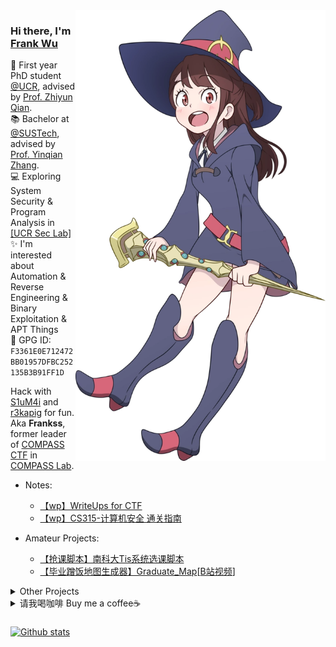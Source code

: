<img align='right' src='https://github.com/GhostFrankWu/GhostFrankWu/blob/master/img/Akko_kagari_by_chuunie-dbtty24.webp' width='400px'>  

### Hi there, I'm [**Frank Wu**](https://ghostfrankwu.github.io/about/)  

🏫 First year PhD student [@UCR](https://ucr.edu/), advised by [Prof. Zhiyun Qian](https://www.cs.ucr.edu/~zhiyunq/index.html).   
📚 Bachelor at [@SUSTech](https://www.sustech.edu.cn/), advised by [Prof. Yinqian Zhang](https://yinqian.org/).  
💻 Exploring System Security & Program Analysis in [[UCR Sec Lab]](https://github.com/seclab-ucr)   
✨ I'm interested about Automation & Reverse Engineering & Binary Exploitation & APT Things    
🔑 GPG ID: `F3361E0E712472BB01957DFBC252135B3B91FF1D`    

Hack with [S1uM4i](https://www.s1um4i.com/) and [r3kapig](https://r3kapig.com/) for fun.   
Aka **Frankss**, former leader of [COMPASS CTF](https://blog.compassc.tf/) in [COMPASS Lab](http://compass.sustech.edu.cn/).    


+ Notes:  
    - [【wp】WriteUps for CTF](https://github.com/GhostFrankWu/WriteUps) 
    - [【wp】CS315-计算机安全 通关指南](https://github.com/GhostFrankWu/CS315-ComputerSecurity)
 
+ Amateur Projects:
    - [【抢课脚本】南科大Tis系统选课脚本](https://github.com/GhostFrankWu/SUSTech_Tools)  
    - [【毕业蹭饭地图生成器】Graduate_Map](https://github.com/GhostFrankWu/JavaSwing-auto_generate_map-Frmeal)\[[B站视频](https://www.bilibili.com/video/BV15h411d7Cf/)]

<details>
<summary>Other Projects</summary>

+ Some Semester Projects:
    - [【数理逻辑-售货机】Vending_Machine-CS207](https://github.com/GhostFrankWu/SUSTech_CS207_Final-Project_2020f) 
    - [【计组-MIPS挖矿】Minner-CS202](https://github.com/lkpengcs/CS202_CPU_Project) 
    - [【计组-RV32挖矿】RV32ia-CS202](https://github.com/Trust04zh/riscv_cpu) 
    - [【javaA-象棋】Chess_Soul-CS102A](https://github.com/GhostFrankWu/SUSTech_CS102A_Project_2019Froject_2019F)

</details>

<details>
<summary>请我喝咖啡 Buy me a coffee☕️</summary>

| 支付宝 | 微信 | 收钱吧 | 
| :----: | :--: | :----: |
| ![](https://github.com/GhostFrankWu/GhostFrankWu/blob/master/img/alipay.png) | ![](https://github.com/GhostFrankWu/GhostFrankWu/blob/master/img/wechat.png) | ![](https://github.com/GhostFrankWu/GhostFrankWu/blob/master/img/bar.png) |

</details>

### 
[![Github stats](https://github-readme-stats.vercel.app/api?username=ghostfrankwu&show_icons=true&line_height=33&count_private=true&theme=solarized-light&hide_rank=true)](https://github.com/anuraghazra/github-readme-stats) 

